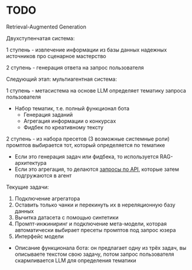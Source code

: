 # TODO

Retrieval-Augmented Generation

Двухступенчатая система: 

1 ступень - извлечение информации из базы данных надежных источников про сценарное мастерство

2 ступень - генерация ответа на запрос пользователя

Следующий этап: мультиагентная система: 

1 ступень - метасистема на основе LLM определяет тематику запроса пользователя
  - Набор тематик, т.е. полный функционал бота
    - Генерация заданий
    - Агрегация информации о конкурсах
    - Фидбек по креативному тексту
  
2 ступень - из набора пресетов (3 возможные системные роли) промптов выбирается тот, который определяется по тематике
  - Если это генерация задач или фидбека, то используется RAG-архитектура
  - Если это агрегация, то делаются [запросы по API](https://github.com/vifirsanova/xFC-LLM), которые затем подгружаются в агент

Текущие задачи:

1. Подключение агрегатора
2. Оставить только чанки и перекинуть их в нереляционную базу данных
4. Вычитка датасета с помощью синтетики
5. Промпт-инжиниринг и подключение мета-модели, которая автоматически выбирает пресеты промптов под запрос юзера
6. Интерфейс модели
  - Описание функционала бота: он предлагает одну из трёх задач, вы описываете текстом свою задачу, потом запрос пользователя скармливается LLM для определения тематики
